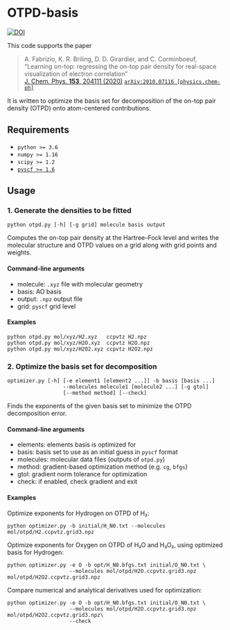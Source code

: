 # OTPD-basis

[![DOI](https://img.shields.io/badge/DOI-10.1063%2F5.0033326-blue)](https://doi.org/10.1063/5.0033326)

This code supports the paper
> A. Fabrizio, K. R. Briling, D. D. Girardier, and C. Corminboeuf,<br>
> “Learning on-top: regressing the on-top pair density for real-space visualization of electron correlation”<br>
> [J. Chem. Phys. **153**, 204111 (2020)](https://doi.org/10.1063/5.0033326)
> [`arXiv:2010.07116 [physics.chem-ph]`](https://arxiv.org/abs/2010.07116)<br>

It is written to optimize the basis set
for decomposition of the on-top pair density (OTPD)
onto atom-centered contributions.

## Requirements
* `python >= 3.6`
* `numpy >= 1.16`
* `scipy >= 1.2`
* [`pyscf >= 1.6`](https://github.com/pyscf/pyscf)

## Usage

### 1. Generate the densities to be fitted
```
python otpd.py [-h] [-g grid] molecule basis output
```
Computes the on-top pair density at the Hartree–Fock level
and writes the molecular structure and OTPD values on a grid 
along with grid points and weights.

#### Command-line arguments
* molecule: `.xyz` file with molecular geometry
* basis: AO basis
* output: `.npz` output file
* grid: `pyscf` grid level

#### Examples
```
python otpd.py mol/xyz/H2.xyz   ccpvtz H2.npz
python otpd.py mol/xyz/H2O.xyz  ccpvtz H2O.npz
python otpd.py mol/xyz/H2O2.xyz ccpvtz H2O2.npz
```

### 2. Optimize the basis set for decomposition
```
optimizer.py [-h] [-e element1 [element2 ...]] -b basis [basis ...]
                  --molecules molecule1 [molecule2 ...] [-g gtol]
                  [--method method] [--check]
```
Finds the exponents of the given basis set 
to minimize the OTPD decomposition error.

#### Command-line arguments
* elements: elements basis is optimized for
* basis: basis set to use as an initial guess in `pyscf` format
* molecules: molecular data files (outputs of `otpd.py`)
* method: gradient-based optimization method (e.g. `cg`, `bfgs`)
* gtol: gradient norm tolerance for optimization
* check: if enabled, check gradient and exit

#### Examples
Optimize exponents for Hydrogen on OTPD of H₂:
```
python optimizer.py -b initial/H_N0.txt --molecules mol/otpd/H2.ccpvtz.grid3.npz
```
Optimize exponents for Oxygen on OTPD of H₂O and H₂O₂, using optimized basis for Hydrogen:
```
python optimizer.py -e O -b opt/H_N0.bfgs.txt initial/O_N0.txt \
                    --molecules mol/otpd/H2O.ccpvtz.grid3.npz mol/otpd/H2O2.ccpvtz.grid3.npz
```
Compare numerical and analytical derivatives used for optimization:
```
python optimizer.py -e O -b opt/H_N0.bfgs.txt initial/O_N0.txt \
                    --molecules mol/otpd/H2O.ccpvtz.grid3.npz mol/otpd/H2O2.ccpvtz.grid3.npz\
                    --check
```
